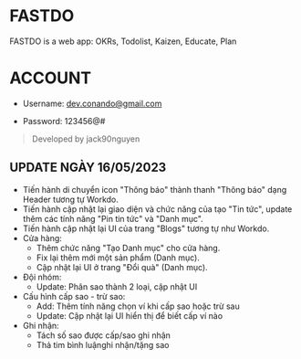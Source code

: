 # FASTDO

FASTDO is a web app: OKRs, Todolist, Kaizen, Educate, Plan

# ACCOUNT

- Username: dev.conando@gmail.com

- Password: 123456@#

> Developed by jack90nguyen


## UPDATE NGÀY 16/05/2023
- Tiến hành di chuyển icon "Thông báo" thành thanh "Thông báo" dạng Header tương tự Workdo.
- Tiến hành cập nhật lại giao diện và chức năng của tạo "Tin tức", update thêm các tính năng "Pin tin tức" và "Danh mục".
- Tiến hành cập nhật lại UI của trang "Blogs" tương tự như Workdo.
- Cửa hàng:
    + Thêm chức năng "Tạo Danh mục" cho cửa hàng.
    + Fix lại thêm mới một sản phẩm (Danh mục).
    + Cập nhật lại UI ở trang "Đổi quà" (Danh mục).
- Đội nhóm: 
    + Update: Phân sao thành 2 loại, cập nhật UI
- Cấu hình cấp sao - trừ sao:
    + Add: Thêm tính năng chọn ví khi cấp sao hoặc trừ sau
    + Update: Cập nhật lại UI hiển thị để biết cấp ví nào
- Ghi nhận:
    + Tách số sao được cấp/sao ghi nhận
    + Thả tim bình luậnghi nhận/tặng sao